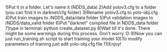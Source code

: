 1)Put it in a folder. Let's name it (NDDS_data)
2)Add yolov3.cfg to a folder (you can find it in darknet/cfg folder)
3)Rename yolov3.cfg to yolo-obj.cfg
4)Put train images to /NDDS_data/data folder
5)Put validation images to /NDDS/data_valid folder
6)Put "darknet" compiled file in NDDS_data folder
7)type in terminal: python create_dataset.py
8)Wait till it's done. There might be some warnings during this process. Don't worry :D
9)Now you can just run_training.sh script to start training your model
10)To modify parameters of training just edit yolo-obj.cfg file
11)Enjoy!
